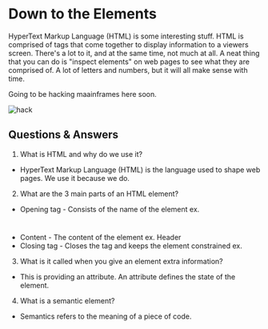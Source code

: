 # Down to the Elements
HyperText Markup Language (HTML) is some interesting stuff. HTML is comprised of tags that come together to display information to a viewers screen. There's a lot to it, and at the same time, not much at all. A neat thing that you can do is "inspect elements" on web pages to see what they are comprised of. A lot of letters and numbers, but it will all make sense with time.

Going to be hacking maainframes here soon.

![hack](https://i.redd.it/gdn6tkk4wv151.png)


## Questions & Answers

1. What is HTML and why do we use it?
* HyperText Markup Language (HTML) is the language used to shape web pages. We use it because we do.

2. What are the 3 main parts of an HTML element?
* Opening tag - Consists of the name of the element ex. <h1> 
* Content - The content of the element ex. Header
* Closing tag - Closes the tag and keeps the element constrained ex. </h1>


3. What is it called when you give an element extra information?
* This is providing an attribute. An attribute defines the state of the element.

4. What is a semantic element?
* Semantics refers to the meaning of a piece of code.
